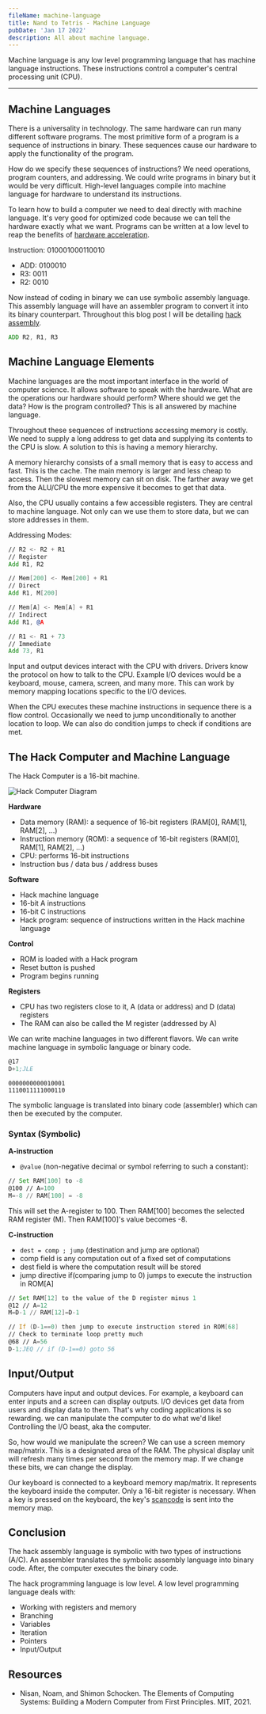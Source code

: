 ```yaml
---
fileName: machine-language
title: Nand to Tetris - Machine Language
pubDate: 'Jan 17 2022'
description: All about machine language.
---
```


Machine language is any low level programming language that has machine language instructions. These instructions control a computer's central processing unit (CPU).

---

## Machine Languages

There is a universality in technology. The same hardware can run many different software programs. The most primitive form of a program is a sequence of instructions in binary. These sequences cause our hardware to apply the functionality of the program.

How do we specify these sequences of instructions? We need operations, program counters, and addressing. We could write programs in binary but it would be very difficult. High-level languages compile into machine language for hardware to understand its instructions.

To learn how to build a computer we need to deal directly with machine language. It's very good for optimized code because we can tell the hardware exactly what we want. Programs can be written at a low level to reap the benefits of [hardware acceleration](https://en.wikipedia.org/wiki/Hardware_acceleration).

Instruction: 010001000110010

- ADD: 0100010
- R3: 0011
- R2: 0010

Now instead of coding in binary we can use symbolic assembly language. This assembly language will have an assembler program to convert it into its binary counterpart. Throughout this blog post I will be detailing [hack assembly](<https://en.wikipedia.org/wiki/Hack_computer#Instruction_set_architecture_(ISA)_and_machine_language>).

```asm
ADD R2, R1, R3
```

## Machine Language Elements

Machine languages are the most important interface in the world of computer science. It allows software to speak with the hardware. What are the operations our hardware should perform? Where should we get the data? How is the program controlled? This is all answered by machine language.

Throughout these sequences of instructions accessing memory is costly. We need to supply a long address to get data and supplying its contents to the CPU is slow. A solution to this is having a memory hierarchy.

A memory hierarchy consists of a small memory that is easy to access and fast. This is the cache. The main memory is larger and less cheap to access. Then the slowest memory can sit on disk. The farther away we get from the ALU/CPU the more expensive it becomes to get that data.

Also, the CPU usually contains a few accessible registers. They are central to machine language. Not only can we use them to store data, but we can store addresses in them.

Addressing Modes:

```asm
// R2 <- R2 + R1
// Register
Add R1, R2
```

```asm
// Mem[200] <- Mem[200] + R1
// Direct
Add R1, M[200]
```

```asm
// Mem[A] <- Mem[A] + R1
// Indirect
Add R1, @A
```

```asm
// R1 <- R1 + 73
// Immediate
Add 73, R1
```

Input and output devices interact with the CPU with drivers. Drivers know the protocol on how to talk to the CPU. Example I/O devices would be a keyboard, mouse, camera, screen, and many more. This can work by memory mapping locations specific to the I/O devices.

When the CPU executes these machine instructions in sequence there is a flow control. Occasionally we need to jump unconditionally to another location to loop. We can also do condition jumps to check if conditions are met.

## The Hack Computer and Machine Language

The Hack Computer is a 16-bit machine.

![Hack Computer Diagram](/nand-tetris/Hack_Diagram.png)

**Hardware**

- Data memory (RAM): a sequence of 16-bit registers (RAM[0], RAM[1], RAM[2], ...)
- Instruction memory (ROM): a sequence of 16-bit registers (RAM[0], RAM[1], RAM[2], ...)
- CPU: performs 16-bit instructions
- Instruction bus / data bus / address buses

**Software**

- Hack machine language
- 16-bit A instructions
- 16-bit C instructions
- Hack program: sequence of instructions written in the Hack machine language

**Control**

- ROM is loaded with a Hack program
- Reset button is pushed
- Program begins running

**Registers**

- CPU has two registers close to it, A (data or address) and D (data) registers
- The RAM can also be called the M register (addressed by A)

We can write machine languages in two different flavors. We can write machine language in symbolic language or binary code.

```asm
@17
D+1;JLE
```

```
0000000000010001
1110011111000110
```

The symbolic language is translated into binary code (assembler) which can then be executed by the computer.

### Syntax (Symbolic)

**A-instruction**

- `@value` (non-negative decimal or symbol referring to such a constant):

```asm
// Set RAM[100] to -8
@100 // A=100
M=-8 // RAM[100] = -8
```

This will set the A-register to 100. Then RAM[100] becomes the selected RAM register (M). Then RAM[100]'s value becomes -8.

**C-instruction**

- `dest = comp ; jump` (destination and jump are optional)
- comp field is any computation out of a fixed set of computations
- dest field is where the computation result will be stored
- jump directive if(comparing jump to 0) jumps to execute the instruction in ROM[A]

```asm
// Set RAM[12] to the value of the D register minus 1
@12 // A=12
M=D-1 // RAM[12]=D-1
```

```asm
// If (D-1==0) then jump to execute instruction stored in ROM[68]
// Check to terminate loop pretty much
@68 // A=56
D-1;JEQ // if (D-1==0) goto 56
```

## Input/Output

Computers have input and output devices. For example, a keyboard can enter inputs and a screen can display outputs. I/O devices get data from users and display data to them. That's why coding applications is so rewarding. we can manipulate the computer to do what we'd like! Controlling the I/O beast, aka the computer.

So, how would we manipulate the screen? We can use a screen memory map/matrix. This is a designated area of the RAM. The physical display unit will refresh many times per second from the memory map. If we change these bits, we can change the display.

Our keyboard is connected to a keyboard memory map/matrix. It represents the keyboard inside the computer. Only a 16-bit register is necessary. When a key is pressed on the keyboard, the key's [scancode](https://en.wikipedia.org/wiki/Scancode) is sent into the memory map.

## Conclusion

The hack assembly language is symbolic with two types of instructions (A/C). An assembler translates the symbolic assembly language into binary code. After, the computer executes the binary code.

The hack programming language is low level. A low level programming language deals with:

- Working with registers and memory
- Branching
- Variables
- Iteration
- Pointers
- Input/Output

## Resources

- Nisan, Noam, and Shimon Schocken. The Elements of Computing Systems: Building a Modern Computer from First Principles. MIT, 2021.
